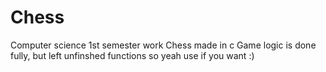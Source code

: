 # Chess
Computer science 1st semester work
Chess made in c
Game logic is done fully, but left unfinshed functions so yeah use if you want :)
